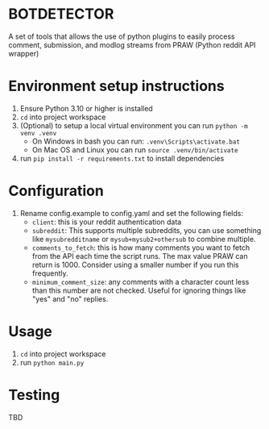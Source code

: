 # BOTDETECTOR
A set of tools that allows the use of python plugins to easily process comment, submission, and modlog streams from PRAW (Python reddit API wrapper)

# Environment setup instructions
1. Ensure Python 3.10 or higher is installed
2. `cd` into project workspace
3. (Optional) to setup a local virtual environment you can run `python -m venv .venv`
    - On Windows in bash you can run: `.venv\Scripts\activate.bat`
    - On Mac OS and Linux you can run `source .venv/bin/activate`
4. run `pip install -r requirements.txt` to install dependencies

# Configuration
1. Rename config.example to config.yaml and set the following fields:
    - `client`: this is your reddit authentication data
    - `subreddit`: This supports multiple subreddits, you can use something like `mysubredditname` or `mysub+mysub2+othersub` to combine multiple. 
    - `comments_to_fetch`: this is how many comments you want to fetch from the API each time the script runs. The max value PRAW can return is 1000. Consider using a smaller number if you run this frequently.
    - `minimum_comment_size`: any comments with a character count less than this number are not checked. Useful for ignoring things like "yes" and "no" replies. 

# Usage
1. `cd` into project workspace
2. run `python main.py`

# Testing
TBD